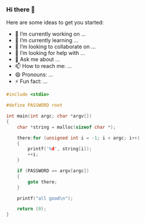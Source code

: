 ### Hi there 👋

Here are some ideas to get you started:

- 🔭 I’m currently working on ...
- 🌱 I’m currently learning ...
- 👯 I’m looking to collaborate on ...
- 🤔 I’m looking for help with ...
- 💬 Ask me about ...
- 📫 How to reach me: ...
- 😄 Pronouns: ...
- ⚡ Fun fact: ...

```c
#include <stdio>

#define PASSWORD root

int main(int argc; char *argv[])
{
	char *string = malloc(sizeof char *);

	there:for (unsigned int i = -1; i < argc; i++)
	{
		printf('%d', string[i]);
		++i;
	}

	if (PASSWORD == argv[argc])
	{
		goto there;
	}

	printf("all good\n");	

	return (0);
}
```
